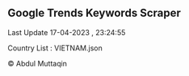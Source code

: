 

## Google Trends Keywords Scraper 
 
Last Update 17-04-2023 , 23:24:55

Country List :
VIETNAM.json



© Abdul Muttaqin 
